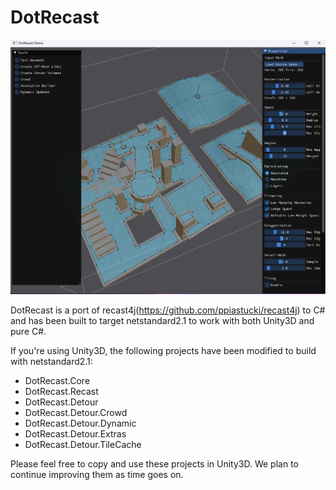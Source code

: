 # DotRecast
![DotRecast of a navmesh baked with the sample program](/src/DotRecast.Recast.Demo/screenshot.png?raw=true)

DotRecast is a port of recast4j(https://github.com/ppiastucki/recast4j) to C# and has been built to target netstandard2.1 to work with both Unity3D and pure C#.

If you're using Unity3D, the following projects have been modified to build with netstandard2.1:

- DotRecast.Core
- DotRecast.Recast
- DotRecast.Detour
- DotRecast.Detour.Crowd
- DotRecast.Detour.Dynamic
- DotRecast.Detour.Extras
- DotRecast.Detour.TileCache

 Please feel free to copy and use these projects in Unity3D. We plan to continue improving them as time goes on.

